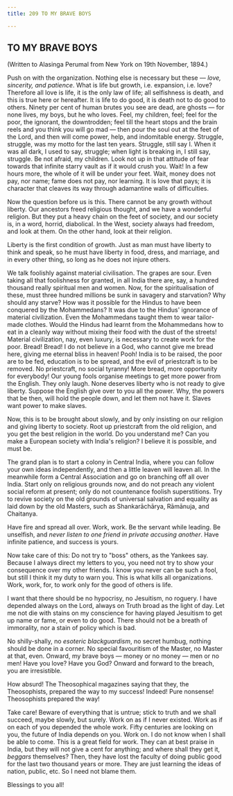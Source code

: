 ```yaml
---
title: 209 TO MY BRAVE BOYS

---
```

  

  


## TO MY BRAVE BOYS

(Written to Alasinga Perumal from New York on 19th November, 1894.)

Push on with the organization. Nothing else is necessary but these —
*love, sincerity, and patience*. What is life but growth, i.e.
expansion, i.e. love? Therefore all love is life, it is the only law of
life; all selfishness is death, and this is true here or hereafter. It
is life to do good, it is death not to do good to others. Ninety per
cent of human brutes you see are dead, are ghosts — for none lives, my
boys, but he who loves. Feel, my children, feel; feel for the poor, the
ignorant, the downtrodden; feel till the heart stops and the brain reels
and you think you will go mad — then pour the soul out at the feet of
the Lord, and then will come power, help, and indomitable energy.
Struggle, struggle, was my motto for the last ten years. Struggle, still
say I. When it was all dark, I used to say, struggle; when light is
breaking in, I still say, struggle. Be not afraid, my children. Look not
up in that attitude of fear towards that infinite starry vault as if it
would crush you. Wait! In a few hours more, the whole of it will be
under your feet. Wait, money does not pay, nor name; fame does not pay,
nor learning. It is love that pays; it is character that cleaves its way
through adamantine walls of difficulties.

Now the question before us is this. There cannot be any growth without
liberty. Our ancestors freed religious thought, and we have a wonderful
religion. But they put a heavy chain on the feet of society, and our
society is, in a word, horrid, diabolical. In the West, society always
had freedom, and look at them. On the other hand, look at their
religion.

Liberty is the first condition of growth. Just as man must have liberty
to think and speak, so he must have liberty in food, dress, and
marriage, and in every other thing, so long as he does not injure
others.

We talk foolishly against material civilisation. The grapes are sour.
Even taking all that foolishness for granted, in all India there are,
say, a hundred thousand really spiritual men and women. Now, for the
spiritualisation of these, must three hundred millions be sunk in
savagery and starvation? Why should any starve? How was it possible for
the Hindus to have been conquered by the Mohammedans? It was due to the
Hindus' ignorance of material civilization. Even the Mohammedans taught
them to wear tailor-made clothes. Would the Hindus had learnt from the
Mohammedans how to eat in a cleanly way without mixing their food with
the dust of the streets! Material civilization, nay, even luxury, is
necessary to create work for the poor. Bread! Bread! I do not believe in
a God, who cannot give me bread here, giving me eternal bliss in heaven!
Pooh! India is to be raised, the poor are to be fed, education is to be
spread, and the evil of priestcraft is to be removed. No priestcraft, no
social tyranny! More bread, more opportunity for everybody! Our young
fools organise meetings to get more power from the English. They only
laugh. None deserves liberty who is not ready to give liberty. Suppose
the English give over to you all the power. Why, the powers that be
then, will hold the people down, and let them not have it. Slaves want
power to make slaves.

Now, this is to be brought about slowly, and by only insisting on our
religion and giving liberty to society. Root up priestcraft from the old
religion, and you get the best religion in the world. Do you understand
me? Can you make a European society with India's religion? I believe it
is possible, and must be.

The grand plan is to start a colony in Central India, where you can
follow your own ideas independently, and then a little leaven will
leaven all. In the meanwhile form a Central Association and go on
branching off all over India. Start only on religious grounds now, and
do not preach any violent social reform at present; only do not
countenance foolish superstitions. Try to revive society on the old
grounds of universal salvation and equality as laid down by the old
Masters, such as Shankarāchārya, Rāmānuja, and Chaitanya.

Have fire and spread all over. Work, work. Be the servant while leading.
Be unselfish, and *never listen to one friend in private accusing
another*. Have infinite patience, and success is yours.

Now take care of this: Do not try to "boss" others, as the Yankees say.
Because I always direct my letters to you, you need not try to show your
consequence over my other friends. I know you never can be such a fool,
but still I think it my duty to warn you. This is what kills all
organizations. Work, work, for, to work only for the good of others is
life.

I want that there should be no hypocrisy, no Jesuitism, no roguery. I
have depended always on the Lord, always on Truth broad as the light of
day. Let me not die with stains on my conscience for having played
Jesuitism to get up name or fame, or even to do good. There should not
be a breath of immorality, nor a stain of policy which is bad.

No shilly-shally, no *esoteric blackguardism*, no secret humbug, nothing
should be done in a corner. No special favouritism of the Master, no
Master at that, even. Onward, my brave boys — money or no money — men or
no men! Have you love? Have you God? Onward and forward to the breach,
you are irresistible.

How absurd! The Theosophical magazines saying that they, the
Theosophists, prepared the way to my success! Indeed! Pure nonsense!
Theosophists prepared the way!

Take care! Beware of everything that is untrue; stick to truth and we
shall succeed, maybe slowly, but surely. Work on as if I never existed.
Work as if on each of you depended the whole work. Fifty centuries are
looking on you, the future of India depends on you. Work on. I do not
know when I shall be able to come. This is a great field for work. They
can at best praise in India, but they will not give a cent for anything;
and where shall they get it, *beggars* themselves? Then, they have lost
the faculty of doing public good for the last two thousand years or
more. They are just learning the ideas of nation, public, etc. So I need
not blame them.

Blessings to you all!